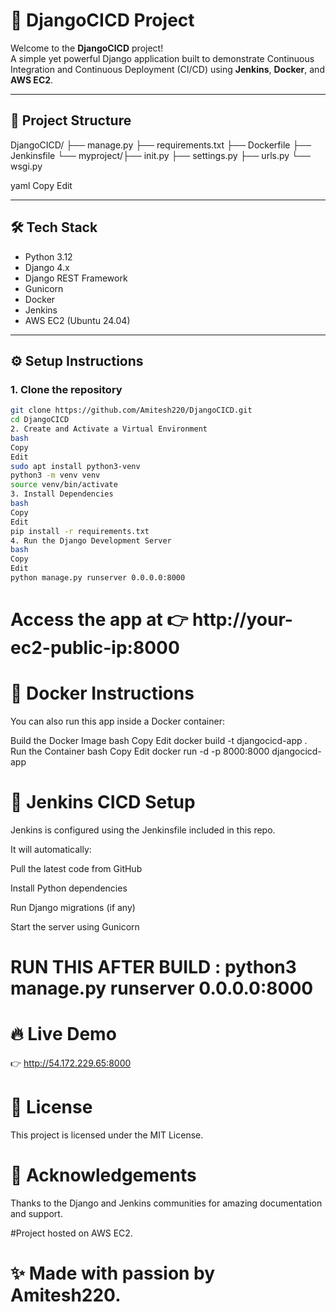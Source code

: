# 🚀 DjangoCICD Project

Welcome to the **DjangoCICD** project!  
A simple yet powerful Django application built to demonstrate Continuous Integration and Continuous Deployment (CI/CD) using **Jenkins**, **Docker**, and **AWS EC2**.

---

## 📂 Project Structure

DjangoCICD/
├── manage.py 
├── requirements.txt 
├── Dockerfile 
├── Jenkinsfile
└── myproject/├── init.py 
              ├── settings.py 
              ├── urls.py 
└── wsgi.py

yaml
Copy
Edit

---

## 🛠 Tech Stack

- Python 3.12
- Django 4.x
- Django REST Framework
- Gunicorn
- Docker
- Jenkins
- AWS EC2 (Ubuntu 24.04)

---

## ⚙️ Setup Instructions

### 1. Clone the repository

```bash
git clone https://github.com/Amitesh220/DjangoCICD.git
cd DjangoCICD
2. Create and Activate a Virtual Environment
bash
Copy
Edit
sudo apt install python3-venv
python3 -m venv venv
source venv/bin/activate
3. Install Dependencies
bash
Copy
Edit
pip install -r requirements.txt
4. Run the Django Development Server
bash
Copy
Edit
python manage.py runserver 0.0.0.0:8000
```
# Access the app at 👉 http://your-ec2-public-ip:8000

# 🐳 Docker Instructions 
You can also run this app inside a Docker container:

Build the Docker Image
bash
Copy
Edit
docker build -t djangocicd-app .
Run the Container
bash
Copy
Edit
docker run -d -p 8000:8000 djangocicd-app
# 🔧 Jenkins CICD Setup
Jenkins is configured using the Jenkinsfile included in this repo.

It will automatically:

Pull the latest code from GitHub

Install Python dependencies

Run Django migrations (if any)

Start the server using Gunicorn
# RUN THIS AFTER BUILD : python3 manage.py runserver 0.0.0.0:8000

# 🔥 Live Demo
👉 http://54.172.229.65:8000

# 📜 License
This project is licensed under the MIT License.

# 🙌 Acknowledgements
Thanks to the Django and Jenkins communities for amazing documentation and support.

 #Project hosted on AWS EC2.

# ✨ Made with passion by Amitesh220.
